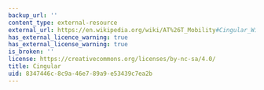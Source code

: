 ```yaml
---
backup_url: ''
content_type: external-resource
external_url: https://en.wikipedia.org/wiki/AT%26T_Mobility#Cingular_Wireless
has_external_licence_warning: true
has_external_license_warning: true
is_broken: ''
license: https://creativecommons.org/licenses/by-nc-sa/4.0/
title: Cingular
uid: 8347446c-8c9a-46e7-89a9-e53439c7ea2b
---
```

